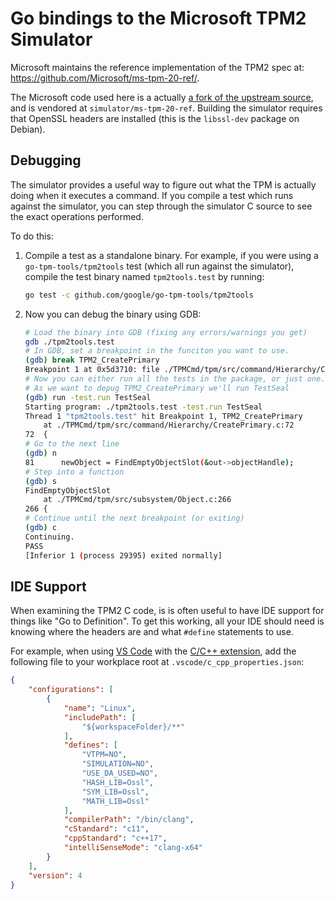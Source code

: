 # Go bindings to the Microsoft TPM2 Simulator

Microsoft maintains the reference implementation of the TPM2 spec at:
https://github.com/Microsoft/ms-tpm-20-ref/.

The Microsoft code used here is a actually
[a fork of the upstream source](https://github.com/josephlr/ms-tpm-20-ref/tree/google),
and is vendored at `simulator/ms-tpm-20-ref`. Building the simulator requires
that OpenSSL headers are installed (this is the `libssl-dev` package on Debian).

## Debugging

The simulator provides a useful way to figure out what the TPM is actually doing
when it executes a command. If you compile a test which runs against the
simulator, you can step through the simulator C source to see the exact
operations performed.

To do this:
1. Compile a test as a standalone binary. For example, if you were using a
  `go-tpm-tools/tpm2tools` test (which all run against the simulator), compile
  the test binary named `tpm2tools.test` by running:
    ```bash
    go test -c github.com/google/go-tpm-tools/tpm2tools
    ```
1. Now you can debug the binary using GDB:
    ```bash
    # Load the binary into GDB (fixing any errors/warnings you get)
    gdb ./tpm2tools.test
    # In GDB, set a breakpoint in the funciton you want to use.
    (gdb) break TPM2_CreatePrimary 
    Breakpoint 1 at 0x5d3710: file ./TPMCmd/tpm/src/command/Hierarchy/CreatePrimary.c, line 72.
    # Now you can either run all the tests in the package, or just one.
    # As we want to depug TPM2_CreatePrimary we'll run TestSeal
    (gdb) run -test.run TestSeal
    Starting program: ./tpm2tools.test -test.run TestSeal
    Thread 1 "tpm2tools.test" hit Breakpoint 1, TPM2_CreatePrimary
        at ./TPMCmd/tpm/src/command/Hierarchy/CreatePrimary.c:72
    72	{
    # Go to the next line
    (gdb) n
    81	    newObject = FindEmptyObjectSlot(&out->objectHandle);
    # Step into a function
    (gdb) s
    FindEmptyObjectSlot
        at ./TPMCmd/tpm/src/subsystem/Object.c:266
    266	{
    # Continue until the next breakpoint (or exiting)
    (gdb) c
    Continuing.
    PASS
    [Inferior 1 (process 29395) exited normally]
    ```

## IDE Support

When examining the TPM2 C code, is is often useful to have IDE support for
things like "Go to Definition". To get this working, all your IDE should need
is knowing where the headers are and what `#define` statements to use.

For example, when using [VS Code](https://code.visualstudio.com/) with the
[C/C++ extension](https://marketplace.visualstudio.com/items?itemName=ms-vscode.cpptools),
add the following file to your workplace root at `.vscode/c_cpp_properties.json`:
```json
{
    "configurations": [
        {
            "name": "Linux",
            "includePath": [
                "${workspaceFolder}/**"
            ],
            "defines": [
                "VTPM=NO",
                "SIMULATION=NO",
                "USE_DA_USED=NO",
                "HASH_LIB=Ossl",
                "SYM_LIB=Ossl",
                "MATH_LIB=Ossl"
            ],
            "compilerPath": "/bin/clang",
            "cStandard": "c11",
            "cppStandard": "c++17",
            "intelliSenseMode": "clang-x64"
        }
    ],
    "version": 4
}
```